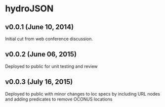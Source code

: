 hydroJSON
=========

## v0.0.1 (June 10, 2014)
Initial cut from web conference discussion.

## v0.0.2 (June 06, 2015)
Deployed to public for unit testing and review

## v0.0.3 (July 16, 2015)
Deployed to public with minor changes to loc specs by including URL nodes and adding predicates to remove OCONUS locations

